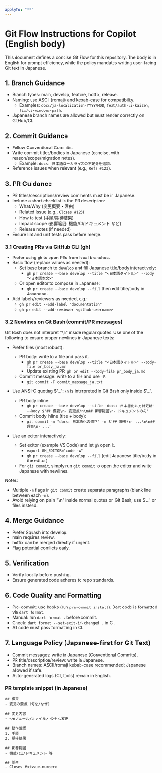 ```yaml
---
applyTo: "**"
---
```


# Git Flow Instructions for Copilot (English body)

This document defines a concise Git Flow for this repository. The body is in English for prompt efficiency, while the policy mandates writing user-facing Git text in Japanese.

## 1. Branch Guidance

- Branch types: main, develop, feature, hotfix, release.
- Naming: use ASCII (romaji) and kebab-case for compatibility.
  - Examples: `docs/ja-localization-YYYYMMDD`, `feat/auth-ui-kaizen`, `fix/ci-windows-path`.
- Japanese branch names are allowed but must render correctly on GitHub/CI.

## 2. Commit Guidance

- Follow Conventional Commits.
- Write commit titles/bodies in Japanese (concise, with reason/scope/migration notes).
  - Example: `docs: 日本語ローカライズの不足分を追加`.
- Reference issues when relevant (e.g., `Refs #123`).

## 3. PR Guidance

- PR titles/descriptions/review comments must be in Japanese.
- Include a short checklist in the PR description:
  - What/Why (変更概要・理由)
  - Related Issue (e.g., `Closes #123`)
  - How to test (手順/期待結果)
  - Impact scope (影響範囲: 機能/CI/ドキュメント など)
  - Release notes (if needed)
- Ensure lint and unit tests pass before merge.

### 3.1 Creating PRs via GitHub CLI (gh)

- Prefer using `gh` to open PRs from local branches.
- Basic flow (replace values as needed):
  - Set base branch to `develop` and fill Japanese title/body interactively:
    - `gh pr create --base develop --title "<日本語タイトル>" --body "<日本語本文>"`
  - Or open editor to compose in Japanese:
    - `gh pr create --base develop --fill` then edit title/body in Japanese.
- Add labels/reviewers as needed, e.g.:
  - `gh pr edit --add-label "documentation"`
  - `gh pr edit --add-reviewer <github-username>`

### 3.2 Newlines on Git Bash (commit/PR messages)

Git Bash does not interpret "\n" inside regular quotes. Use one of the following to ensure proper newlines in Japanese texts:

- Prefer files (most robust):

  - PR body: write to a file and pass it.
    - `gh pr create --base develop --title "<日本語タイトル>" --body-file pr_body_ja.md`
    - Update existing PR: `gh pr edit --body-file pr_body_ja.md`
  - Commit message: write to a file and use `-F`.
    - `git commit -F commit_message_ja.txt`

- Use ANSI-C quoting $'...': `\n` is interpreted in Git Bash only inside $'...'.

  - PR body inline:
    - `gh pr create --base develop --title 'docs: 日本語化と方針更新' --body $'## 概要\n- 変更点\n\n## 影響範囲\n- ドキュメントのみ'`
  - Commit body inline (title + body):
    - `git commit -m "docs: 日本語化の修正" -m $'## 概要\n- ...\n\n## 理由\n- ...'`

- Use an editor interactively:
  - Set editor (example VS Code) and let `gh` open it.
    - `export GH_EDITOR="code -w"`
    - `gh pr create --base develop --fill` (edit Japanese title/body in the editor)
  - For `git commit`, simply run `git commit` to open the editor and write Japanese with newlines.

Notes:

- Multiple `-m` flags in `git commit` create separate paragraphs (blank line between each `-m`).
- Avoid relying on plain "\n" inside normal quotes on Git Bash; use $'...' or files instead.

## 4. Merge Guidance

- Prefer Squash into develop.
- main requires review.
- hotfix can be merged directly if urgent.
- Flag potential conflicts early.

## 5. Verification

- Verify locally before pushing.
- Ensure generated code adheres to repo standards.

## 6. Code Quality and Formatting

- Pre-commit: use hooks (run `pre-commit install`). Dart code is formatted via `dart format`.
- Manual: run `dart format .` before commit.
- Check: `dart format --set-exit-if-changed .` in CI.
- All code must pass formatting in CI.

## 7. Language Policy (Japanese-first for Git Text)

- Commit messages: write in Japanese (Conventional Commits).
- PR title/description/review: write in Japanese.
- Branch names: ASCII/romaji kebab-case recommended; Japanese allowed if safe.
- Auto-generated logs (CI, tools) remain in English.

### PR template snippet (in Japanese)

```
## 概要
- 変更の要点（何を/なぜ）

## 変更内容
- <モジュール/ファイル> の主な変更

## 動作確認
1. 手順
2. 期待結果

## 影響範囲
- 機能/CI/ドキュメント 等

## 関連
- Closes #<issue-number>
```
